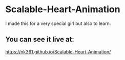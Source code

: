 # Scalable-Heart-Animation
I made this for a very special girl but also to learn.

## You can see it live at:
https://nk361.github.io/Scalable-Heart-Animation/
